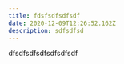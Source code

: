 ```yaml
---
title: fdsfsdfsdfsdf
date: 2020-12-09T12:26:52.162Z
description: sdfsdfsd
---
```

dfsdfsdfsdfsdfsdfsdf
